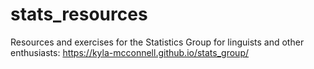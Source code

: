 # stats_resources
Resources and exercises for the Statistics Group for linguists and other enthusiasts: https://kyla-mcconnell.github.io/stats_group/
